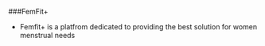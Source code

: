 ###FemFit+ 
* Femfit+ is a platfrom dedicated to providing the best solution for women menstrual needs
